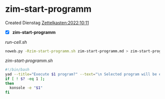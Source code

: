 # zim-start-programm
Created Dienstag [Zettelkasten:2022:10:11]()

- [X] **zim-start-programm**

*run-cell.sh*
```bash
noweb.py -Rzim-start-programm.sh zim-start-programm.md > zim-start-programm.sh && echo 'fertig'
```



*zim-start-programm.sh*
```bash
#!/bin/bash
yad --title="Execute $1 program?" --text="\n Selected program will be executed\n"
if [ ! $? -eq 1 ];
then
  konsole -e "$1"
fi
```

